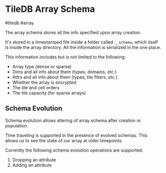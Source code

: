 # TileDB Array Schema
#tiledb #array

The array schema stores all the info specified upon array creation.

It's stored in a timestamped file inside a folder called `__schema`,
which itself is inside the array directory.
All the information is serialized in the one place.

This information includes but is not limited to the following:
- Array type (dense or sparse)
- Dims and all info about them (types, domains, etc.)
- Attrs and all info about them (types, tile filters, etc.)
- Whether the array is encrypted
- The tile and cell orders
- The tile capacity (for sparse arrays)

## Schema Evolution

Schema evolution allows altering of array schema after creation or population.

Time traveling is supported in the presence of evolved schemas.
This allows us to see the state of our array at older timepoints.

Currently the following schema evolution operations are supported:
1. Dropping an attribute
2. Adding an attribute

